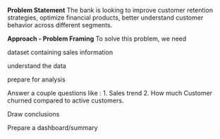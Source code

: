 **Problem Statement**
The bank is looking to improve customer retention strategies, optimize financial products, better understand customer behavior across different segments.

**Approach - Problem Framing**
To solve this problem, we need

dataset containing sales information

understand the data

prepare for analysis

Answer a couple questions like : 1. Sales trend 2. How much Customer churned compared to active customers.

Draw conclusions

Prepare a dashboard/summary
